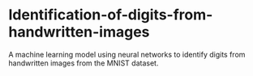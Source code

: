 # Identification-of-digits-from-handwritten-images
A machine learning model using neural networks to identify digits from handwritten
images from the MNIST dataset.
